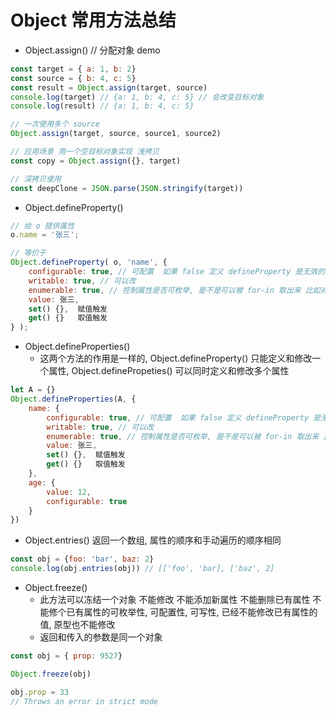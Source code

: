 # Object 常用方法总结

- Object.assign() // 分配对象
demo
```js
const target = { a: 1, b: 2}
const source = { b: 4, c: 5}
const result = Object.assign(target, source) 
console.log(target) // {a: 1, b: 4, c: 5} // 会改变目标对象
console.log(result) // {a: 1, b: 4, c: 5}

// 一次使用多个 source
Object.assign(target, source, source1, source2)

// 应用场景 用一个空目标对象实现 浅拷贝
const copy = Object.assign({}, target) 

// 深拷贝使用
const deepClone = JSON.parse(JSON.stringify(target))
```

- Object.defineProperty() 
```js
// 给 o 提供属性
o.name = '张三';

// 等价于
Object.defineProperty( o, 'name', {
    configurable: true, // 可配置  如果 false 定义 defineProperty 是无效的
    writable: true, // 可以改
    enumerable: true, // 控制属性是否可枚举, 是不是可以被 for-in 取出来 比如对象中的 __proto__ 就是灰色的不能遍历出来 就是设置了 enumerable = false
    value: 张三,
    set() {},  赋值触发
    get() {}   取值触发
} );
```

- Object.defineProperties()
    - 这两个方法的作用是一样的, Object.defineProperty() 只能定义和修改一个属性, Object.definePropeties() 可以同时定义和修改多个属性
```js
let A = {}
Object.defineProperties(A, {
    name: {
        configurable: true, // 可配置  如果 false 定义 defineProperty 是无效的
        writable: true, // 可以改
        enumerable: true, // 控制属性是否可枚举, 是不是可以被 for-in 取出来 比如对象中的 __proto__ 就是灰色的不能遍历出来 就是设置了 enumerable = false
        value: 张三,
        set() {},  赋值触发
        get() {}   取值触发
    },
    age: {
        value: 12,
        configurable: true
    }
})
```

- Object.entries() 返回一个数组, 属性的顺序和手动遍历的顺序相同
```js
const obj = {foo: 'bar', baz: 2}
console.log(obj.entries(obj)) // [['foo', 'bar], ['baz', 2]
```

- Object.freeze() 
    - 此方法可以冻结一个对象 不能修改 不能添加新属性 不能删除已有属性 不能修个已有属性的可枚举性, 可配置性, 可写性, 已经不能修改已有属性的值, 原型也不能修改
    - 返回和传入的参数是同一个对象
```js
const obj = { prop: 9527}

Object.freeze(obj)

obj.prop = 33
// Throws an error in strict mode
```

